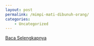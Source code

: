 ```yaml
---
layout: post
permalink: /mimpi-mati-dibunuh-orang/
categories:
    - Uncategorized
---
```


[Baca Selengkapnya](/02)